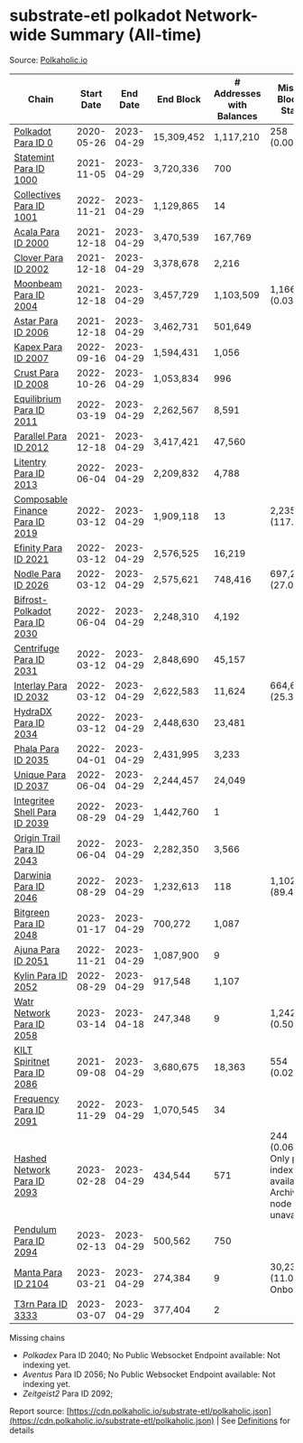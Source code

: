 # substrate-etl polkadot Network-wide Summary (All-time)

Source: [Polkaholic.io](https://polkaholic.io)


| Chain            | Start Date | End Date | End Block | # Addresses with Balances | Missing Blocks / Status |
| ---------------- | ---------- | ---------| --------- | ------------------------- | ----------------------- |
| [Polkadot Para ID 0](/polkadot/0-polkadot) | 2020-05-26 | 2023-04-29 | 15,309,452 |  1,117,210 | 258 (0.00%)  |
| [Statemint Para ID 1000](/polkadot/1000-statemint) | 2021-11-05 | 2023-04-29 | 3,720,336 |  700 |    |
| [Collectives Para ID 1001](/polkadot/1001-collectives) | 2022-11-21 | 2023-04-29 | 1,129,865 |  14 |    |
| [Acala Para ID 2000](/polkadot/2000-acala) | 2021-12-18 | 2023-04-29 | 3,470,539 |  167,769 |    |
| [Clover Para ID 2002](/polkadot/2002-clover) | 2021-12-18 | 2023-04-29 | 3,378,678 |  2,216 |    |
| [Moonbeam Para ID 2004](/polkadot/2004-moonbeam) | 2021-12-18 | 2023-04-29 | 3,457,729 |  1,103,509 | 1,166 (0.03%)  |
| [Astar Para ID 2006](/polkadot/2006-astar) | 2021-12-18 | 2023-04-29 | 3,462,731 |  501,649 |    |
| [Kapex Para ID 2007](/polkadot/2007-kapex) | 2022-09-16 | 2023-04-29 | 1,594,431 |  1,056 |    |
| [Crust Para ID 2008](/polkadot/2008-crust) | 2022-10-26 | 2023-04-29 | 1,053,834 |  996 |    |
| [Equilibrium Para ID 2011](/polkadot/2011-equilibrium) | 2022-03-19 | 2023-04-29 | 2,262,567 |  8,591 |    |
| [Parallel Para ID 2012](/polkadot/2012-parallel) | 2021-12-18 | 2023-04-29 | 3,417,421 |  47,560 |    |
| [Litentry Para ID 2013](/polkadot/2013-litentry) | 2022-06-04 | 2023-04-29 | 2,209,832 |  4,788 |    |
| [Composable Finance Para ID 2019](/polkadot/2019-composable) | 2022-03-12 | 2023-04-29 | 1,909,118 |  13 | 2,235,621 (117.10%)  |
| [Efinity Para ID 2021](/polkadot/2021-efinity) | 2022-03-12 | 2023-04-29 | 2,576,525 |  16,219 |    |
| [Nodle Para ID 2026](/polkadot/2026-nodle) | 2022-03-12 | 2023-04-29 | 2,575,621 |  748,416 | 697,249 (27.07%)  |
| [Bifrost-Polkadot Para ID 2030](/polkadot/2030-bifrost-dot) | 2022-06-04 | 2023-04-29 | 2,248,310 |  4,192 |    |
| [Centrifuge Para ID 2031](/polkadot/2031-centrifuge) | 2022-03-12 | 2023-04-29 | 2,848,690 |  45,157 |    |
| [Interlay Para ID 2032](/polkadot/2032-interlay) | 2022-03-12 | 2023-04-29 | 2,622,583 |  11,624 | 664,617 (25.34%)  |
| [HydraDX Para ID 2034](/polkadot/2034-hydradx) | 2022-03-12 | 2023-04-29 | 2,448,630 |  23,481 |    |
| [Phala Para ID 2035](/polkadot/2035-phala) | 2022-04-01 | 2023-04-29 | 2,431,995 |  3,233 |    |
| [Unique Para ID 2037](/polkadot/2037-unique) | 2022-06-04 | 2023-04-29 | 2,244,457 |  24,049 |    |
| [Integritee Shell Para ID 2039](/polkadot/2039-integritee-shell) | 2022-08-29 | 2023-04-29 | 1,442,760 |  1 |    |
| [Origin Trail Para ID 2043](/polkadot/2043-origintrail) | 2022-06-04 | 2023-04-29 | 2,282,350 |  3,566 |    |
| [Darwinia Para ID 2046](/polkadot/2046-darwinia) | 2022-08-29 | 2023-04-29 | 1,232,613 |  118 | 1,102,707 (89.46%)  |
| [Bitgreen Para ID 2048](/polkadot/2048-bitgreen) | 2023-01-17 | 2023-04-29 | 700,272 |  1,087 |    |
| [Ajuna Para ID 2051](/polkadot/2051-ajuna) | 2022-11-21 | 2023-04-29 | 1,087,900 |  9 |    |
| [Kylin Para ID 2052](/polkadot/2052-kylin) | 2022-08-29 | 2023-04-29 | 917,548 |  1,107 |    |
| [Watr Network Para ID 2058](/polkadot/2058-watr) | 2023-03-14 | 2023-04-18 | 247,348 |  9 | 1,242 (0.50%)  |
| [KILT Spiritnet Para ID 2086](/polkadot/2086-kilt) | 2021-09-08 | 2023-04-29 | 3,680,675 |  18,363 | 554 (0.02%)  |
| [Frequency Para ID 2091](/polkadot/2091-frequency) | 2022-11-29 | 2023-04-29 | 1,070,545 |  34 |    |
| [Hashed Network Para ID 2093](/polkadot/2093-hashed) | 2023-02-28 | 2023-04-29 | 434,544 |  571 | 244 (0.06%) Only partial index available: Archive node unavailable |
| [Pendulum Para ID 2094](/polkadot/2094-pendulum) | 2023-02-13 | 2023-04-29 | 500,562 |  750 |    |
| [Manta Para ID 2104](/polkadot/2104-manta) | 2023-03-21 | 2023-04-29 | 274,384 |  9 | 30,236 (11.02%) Onboarding |
| [T3rn Para ID 3333](/polkadot/3333-t3rn) | 2023-03-07 | 2023-04-29 | 377,404 |  2 |    |

Missing chains


* *Polkadex* Para ID 2040; No Public Websocket Endpoint available: Not indexing yet.
* *Aventus* Para ID 2056; No Public Websocket Endpoint available: Not indexing yet.
* *Zeitgeist2* Para ID 2092; 

Report source: [https://cdn.polkaholic.io/substrate-etl/polkaholic.json](https://cdn.polkaholic.io/substrate-etl/polkaholic.json) | See [Definitions](/DEFINITIONS.md) for details
